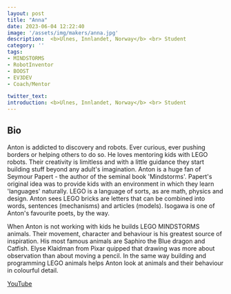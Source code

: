 ```yaml
---
layout: post
title: "Anna"
date: 2023-06-04 12:22:40
image: '/assets/img/makers/anna.jpg'
description:  <b>Ulnes, Innlandet, Norway</b> <br> Student
category: ''
tags:
- MINDSTORMS
- RobotInventor
- BOOST
- EV3DEV
- Coach/Mentor

twitter_text:
introduction: <b>Ulnes, Innlandet, Norway</b> <br> Student
---
```




## Bio


Anton is addicted to discovery and robots. Ever curious, ever pushing borders or helping others to do so. He loves mentoring kids with LEGO robots. Their creativity is limitless and with a little guidance they start building stuff beyond any adult's imagination. Anton is a huge fan of Seymour Papert - the author of the seminal book 'Mindstorms'. Papert's original idea was to provide kids with an environment in which they learn 'languages' naturally. LEGO is a language of sorts, as are math, physics and design. Anton sees LEGO bricks are letters that can be combined into words, sentences (mechanisms) and articles (models). Isogawa is one of Anton's favourite poets, by the way.

When Anton is not working with kids he builds LEGO MINDSTORMS animals. Their movement, character and behaviour is his greatest source of inspiration. His most famous animals are Saphiro the Blue dragon and Catfish. Elyse Klaidman from Pixar quipped that drawing was more about observation than about moving a pencil. In the same way building and programming LEGO animals helps Anton look at animals and their behaviour in colourful detail.

[YouTube](https://www.youtube.com/channel/UCoNL918PAT8zu2i0OQA4-Cg?view_as=subscriber)
